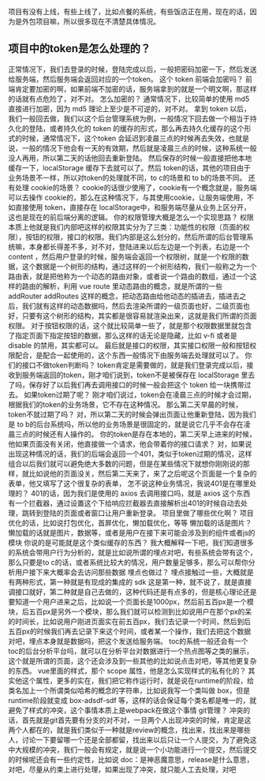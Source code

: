 

项目有没有上线，有些上线了，比如点餐的系统，有些饭店正在用，现在的话，因为是外包项目嘛，所以很多现在不清楚具体情况。

## 项目中的token是怎么处理的？

正常情况下，我们去登录的时候，登陆完成以后，一般把密码加密一下，然后发送给服务端，然后服务端会返回对应的一个token。
这个 token 前端会加密吗？
前端肯定要加密的啊，如果前端不加密的话，服务端拿到的就是一个明文啊，那这样的话就有点危险了，对不对。
怎么加密的？
通常情况下，比较简单的使用 md5 直接进行加密，因为 md5 理论上至少是不可逆的，对不对。
拿到 token 以后，我们一般回去做，我们以这个后台管理系统为例，一般情况下回去做一个相当于持久化的登陆，或者持久化的 token 的缓存的形式，那么再去持久化缓存的这个形式的时候，通常情况下，这个token 会延迟到凌晨三点的时候再去失效，也就是说，一般的情况下他会有一天的有效期，然后就是凌晨三点的时候，这种系统一般没人再用，所以第二天的话他回去重新登陆。 然后保存的时候一般直接把他本地缓存一下，localStorage 缓存下去就可以了。然后 token的话，其他的项目由于业务场景不一样，所以对token的处理就不同，to c的场景和 to b的场景不同。
还有处理 cookie的场景？
cookie的话很少使用了，cookie有一个概念就是，服务端可以去操作 cookie的，那么在这种情况下，与其使用cookie，让服务端使用，不如直接使用 token，直接存在 localStorage中，和服务端尽量从业务上区分开，这也是现在的前后端分离的逻辑。
你的权限管理大概是怎么一个实现思路？
权限本质上他就是我们内部吧这样的权限其实分为了三类：功能性的权限（页面的权限），按钮的权限，接口的权限。我们内部是这么划分的，然后所谓的后台管理系统嘛，本身都长得差不多，对不对，登陆进来以后左边是一个列表，右边是一个 content ，然后用户登录的时候，服务端会返回一个权限树，就是一个权限的数据，这个数据是一个树形的结构，通过这样的一个树形结构，我们一般称之为一个路由表，就是把他称为一个动态的路由对象，或者说一个路由的数组，通过一个这样的路由的解析，利用 vue route 里动态路由的概念，就是所谓的一些 addRouter addRoutes 这样的概念，把动态路由给他动态的插进去，插进去之后，我们就有这样的动态数据吗，然后去渲染所谓的一级页面也好，二级页面也好，只要有这个树形的结构，其实都是很容易就渲染出来，这就是我们所谓的页面权限。
对于按钮权限的话，这个就比较简单一些了，就是那个权限数据里就包含了指定页面下指定按钮的数据，那么这样的话无论是隐藏，比如 v-fi 或者是 disable 的禁用，其实都可以。
最后就是接口的权限，其实接口权限一般和按钮权限配合，是配合一起使用的，这个东西一般情况下由服务端去处理就可以了。
你们的接口不做token判断吗？
token肯定是需要做的，就是我们登录完成以后，接收到服务端返回的token，刚才咱们说到，token不是被保存在 localStorage 里去了吗，保存好了以后我们再去调用接口的时候一般会把这个 token 给一块携带过去。
如果token过期了呢？
刚才咱们说过，token会在凌晨三点的时候才会过期，根据我们的token的业务场景，它不存在这种情况。
那么第二天早晨的时候，token不就过期了吗？
对，所以第二天的时候会弹出页面让他重新登陆，因为我们是 to b的后台系统吗，所以他的业务场景是很固定的，就是说它几乎不会存在凌晨三点的时候还有人操作的。
你的token是存在本地的，第二天早上进来的时候，他如果页面没有关闭，他直接做一个请求，他会带着你的接口请求？
对，如果说出现这种情况的话，我们的后端会返回一个401，类似于token过期的情况，这样组合以后我们就可以避免绝大多数的问题，但是在某些情况下就想你刚刚说的那样，就比如说他的页面没关，然后第二天来了，来了之后呢这个页面是一个复杂的表单，他又填写了这个很复杂的表单，
怎不说这种业务情况，我说401是在哪里处理的？
401的话，因为我们是使用的 axios 去调用接口吗，就是 axios 这个东西有一个拦截器，通过设置这个下给响应拦截器去直接解析出401的时候自动去处理，跳转到登陆的页面或者窗口让用户重新登录。
项目里做了哪些优化啊？
项目优化的话，比如说打包优化，首屏优化，懒加载优化，等等
懒加载的话是图片？
懒加载的话就是图片，数据等，或者是用户在接下来可能会涉及到的组件或者js的模块
你说的是可能就是这个类似缓存的东西？
我大概解释一下吧，我们知道很多的系统会带用户行为分析的，就是比如说所谓的埋点对吧，有些系统会带有这个，那么只要是to c的话，或者系统比较大的情况，用户数量足够多，那么可以帮你分析用户接下来大概率会去访问那些数据
埋点也做过？
埋点接触过一些，大概就是有两种形式，第一种就是有现成的集成的 sdk 这是第一种，就不说了，就是直接调接口就好，第二种就是自己去做的，这种代码还是有点多的，但是核心理论还是要知道一个用户进来之后，比如说一个页面长是1000px，然后前五百px是一个模块，后五百px是另外一个模块，那么我们就可以检测到比如说用户在那个px的呆的时间长，比如说用户刚进页面实在前五百px，我们去记录一个时间，然后到后五百px的时候我们再去记录下来这个时间，或者某一个操作，我们去把这个数据对吧，埋点本身就是数据吗，把这个发送给服务端。
toc的系统一般还会有一个toc的后台分析平台吗，就可以在分析平台对数据进行一个热点图等之类的展示，这个就是所谓的页面，这个还会涉及到一些其他的比如说点击对吧，等其他更复杂的东西。
vue里面的样式，那个 scope 属性，他是怎么实现样式的私有化的？
其实他这个属性，更多的实在，我们把它称作运行时，就是说在runtime的阶段，给类名加上一个所谓类似哈希的概念的字符串，比如说我写一个类叫做 box，但是runtime阶段就变成 box-adsdf-sdf 等，这样的话会保证每个类名都是唯一的，就避免了样式的冲突，这个事情本质上是webpack在做这个事情
git管理？
冲突的话，首先就是git首先要有分支的对不对，一旦两个人出现冲突的时候，肯定是这两个人都在的，就是我们类似于一种就是review的概念，找出来，找出来是哪些人，讨论一下要留哪一个还是全部都留，找出来以后只让一个人提交，为了避免这中大规模的冲突，我们一般会有规定，就是说一个小功能进行一个提交，然后提交的时候呢还会有一些约定性，比如说 doc：是神恶魔意思，release是什么意思，对吧，尽量从约束上进行处理，如果出现了冲突，就只能人工去处理，对吧